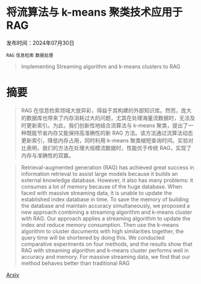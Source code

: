 # 将流算法与 k-means 聚类技术应用于 RAG

发布时间：2024年07月30日

`RAG` `信息检索` `数据处理`

> Implementing Streaming algorithm and k-means clusters to RAG

# 摘要

> RAG 在信息检索领域大放异彩，得益于其构建的外部知识库。然而，庞大的数据库也带来了内存消耗过大的问题，尤其在处理海量流数据时，无法及时更新索引。为此，我们创新性地结合流算法与 k-means 聚类，提出了一种既能节省内存又能保持高准确性的新 RAG 方法。该方法通过流算法动态更新索引，降低内存占用，同时利用 k-means 聚类缩短查询时间。实验对比表明，我们的方法在处理大规模流数据时，性能优于传统 RAG，实现了内存与准确性的双赢。

> Retrieval-augmented generation (RAG) has achieved great success in information retrieval to assist large models because it builds an external knowledge database. However, it also has many problems: it consumes a lot of memory because of the huge database. When faced with massive streaming data, it is unable to update the established index database in time. To save the memory of building the database and maintain accuracy simultaneously, we proposed a new approach combining a streaming algorithm and k-means cluster with RAG. Our approach applies a streaming algorithm to update the index and reduce memory consumption. Then use the k-means algorithm to cluster documents with high similarities together, the query time will be shortened by doing this. We conducted comparative experiments on four methods, and the results show that RAG with streaming algorithm and k-means cluster performs well in accuracy and memory. For massive streaming data, we find that our method behaves better than traditional RAG

[Arxiv](https://arxiv.org/abs/2407.21300)